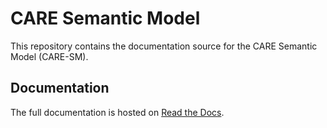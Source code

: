 # CARE Semantic Model

This repository contains the documentation source for the CARE Semantic Model (CARE-SM).

## Documentation

The full documentation is hosted on [Read the Docs](https://care-sm.readthedocs.io/en/latest/). 